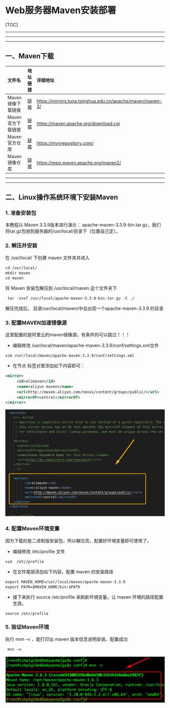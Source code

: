 # Web服务器Maven安装部署

[TOC]

---
---
---
## 一、Maven下载

文件名|地址链接|详细地址
:---|:---:|:---
Maven镜像下载链接|[链接](https://mirrors.tuna.tsinghua.edu.cn/apache/maven/maven-3/)|https://mirrors.tuna.tsinghua.edu.cn/apache/maven/maven-3/
Maven官方下载链接|[链接](https://maven.apache.org/download.cgi)|https://maven.apache.org/download.cgi
Maven官方仓库|[链接](https://mvnrepository.com/)|https://mvnrepository.com/
Maven镜像仓库|[链接](https://repo.maven.apache.org/maven2/)|https://repo.maven.apache.org/maven2/

---
---
## 二、Linux操作系统环境下安装Maven
### 1. 准备安装包
本教程以 Maven 3.3.9版本进行演示： apache-maven-3.3.9-bin.tar.gz，我们将tar.gz包放到服务器的/usr/local/目录下（位置自己定）。

### 2. 解压并安装
在 /usr/local/ 下创建 maven ⽂件夹并进⼊
```shell script
cd /usr/local/
mkdir maven
cd maven
```
将 Maven 安装包解压到 /usr/local/maven 这个文件夹下
```shell script
 tar -zxvf /usr/local/apache-maven-3.3.9-bin.tar.gz -C ./
```
解压完成后， ⽬录/usr/local/maven/中会出现⼀个apache-maven-3.3.9 的⽬录


### 3. 配置MAVEN加速镜像源
这⾥配置的是阿⾥云的maven镜像源。有条件的可以跳过！！！

* 编辑修改 /usr/local/maven/apache-maven-3.3.9/conf/settings.xml⽂件
```shell script
vim /usr/local/maven/apache-maven-3.3.9/conf/settings.xml
```
* 在节点<mirrors></mirrors> 标签对⾥添加如下内容即可：
```xml
<mirror>
     <id>alimaven</id>
     <name>aliyun maven</name>
     <url>http://maven.aliyun.com/nexus/content/groups/public/</url>
     <mirrorOf>central</mirrorOf>
</mirror>
```
![maven1](../../resources/images/maven/maven1.png)

### 4. 配置Maven环境变量
因为下载的是⼆进制版安装包，所以解压完，配置好环境变量即可使⽤了。

* 编辑修改 /etc/profile ⽂件
```shell script
vim  /etc/profile
```

* 在⽂件尾部添加如下内容，配置 maven 的安装路径
```
export MAVEN_HOME=/usr/local/maven/apache-maven-3.3.9
export PATH=$MAVEN_HOME/bin:$PATH
```

* 接下来执⾏ source /etc/profile 来刷新环境变量，让 maven 环境的路径配置⽣效。
```shell script
source /etc/profile
```


### 5. 验证Maven环境
执⾏ mvn –v ，能打印出 maven 版本信息说明安装、配置成功
```shell script
 mvn –v
```
![maven2](../../resources/images/maven/maven2.png)
